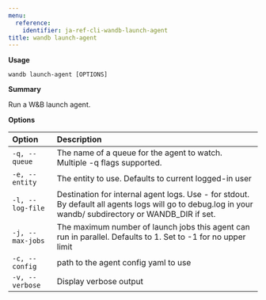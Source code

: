 ```yaml
---
menu:
  reference:
    identifier: ja-ref-cli-wandb-launch-agent
title: wandb launch-agent
---
```


**Usage**

`wandb launch-agent [OPTIONS]`

**Summary**

Run a W&B launch agent.


**Options**

| **Option** | **Description** |
| :--- | :--- |
| `-q, --queue` | The name of a queue for the agent to watch. Multiple -q   flags supported. |
| `-e, --entity` | The entity to use. Defaults to current logged-in user |
| `-l, --log-file` | Destination for internal agent logs. Use - for stdout.   By default all agents logs will go to debug.log in your wandb/ subdirectory or WANDB_DIR if set. |
| `-j, --max-jobs` | The maximum number of launch jobs this agent can run in   parallel. Defaults to 1. Set to -1 for no upper limit |
| `-c, --config` | path to the agent config yaml to use |
| `-v, --verbose` | Display verbose output |